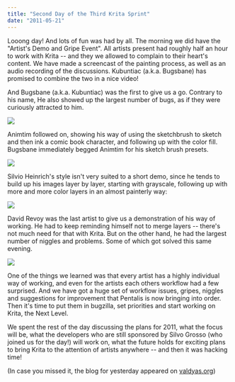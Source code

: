 ```yaml
---
title: "Second Day of the Third Krita Sprint"
date: "2011-05-21"
---
```


Looong day! And lots of fun was had by all. The morning we did have the "Artist's Demo and Gripe Event". All artists present had roughly half an hour to work with Krita -- and they we allowed to complain to their heart's content. We have made a screencast of the painting process, as well as an audio recording of the discussions. Kubuntiac (a.k.a. Bugsbane) has promised to combine the two in a nice video!

And Bugsbane (a.k.a. Kubuntiac) was the first to give us a go. Contrary to his name, He also showed up the largest number of bugs, as if they were curiously attracted to him.

![](https://krita.org/wp-content/uploads/2011/05/dino_piers.png)  

Animtim followed on, showing his way of using the sketchbrush to sketch and then ink a comic book character, and following up with the color fill. Bugsbane immediately begged Animtim for his sketch brush presets.

![](https://krita.org/wp-content/uploads/2011/05/animtim-girl1.png)  

Silvio Heinrich's style isn't very suited to a short demo, since he tends to build up his images layer by layer, starting with grayscale, following up with more and more color layers in an almost painterly way:

![](https://krita.org/wp-content/uploads/2011/05/sivlioh-whatever.png)  

David Revoy was the last artist to give us a demonstration of his way of working. He had to keep reminding himself not to merge layers -- there's not much need for that with Krita. But on the other hand, he had the largest number of niggles and problems. Some of which got solved this same evening.

![](https://krita.org/wp-content/uploads/2011/05/2011-05-21_rgbgirl_deevad_final-flat.png)  

One of the things we learned was that every artist has a highly individual way of working, and even for the artists each others workflow had a few surprised. And we have got a huge set of workflow issues, gripes, niggles and suggestions for improvement that Pentalis is now bringing into order. Then it's time to put them in bugzilla, set priorities and start working on Krita, the Next Level.

We spent the rest of the day discussing the plans for 2011, what the focus will be, what the developers who are still sponsored by Silvo Grosso (who joined us for the day!) will work on, what the future holds for exciting plans to bring Krita to the attention of artists anywhere -- and then it was hacking time!

(In case you missed it, the blog for yesterday appeared on [valdyas.org](http://www.valdyas.org/fading/index.cgi/hacking/krita/2011_sprint_1.htmlb))
